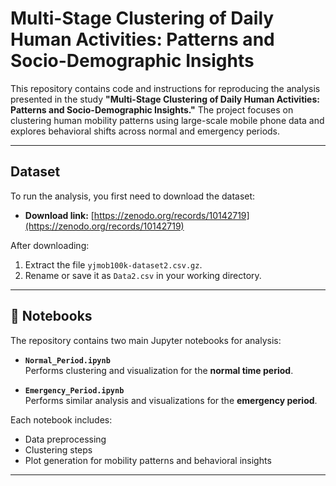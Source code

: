 # Multi-Stage Clustering of Daily Human Activities: Patterns and Socio-Demographic Insights

This repository contains code and instructions for reproducing the analysis presented in the study **"Multi-Stage Clustering of Daily Human Activities: Patterns and Socio-Demographic Insights."** The project focuses on clustering human mobility patterns using large-scale mobile phone data and explores behavioral shifts across normal and emergency periods.

---

##  Dataset

To run the analysis, you first need to download the dataset:

- **Download link:** [https://zenodo.org/records/10142719](https://zenodo.org/records/10142719)

After downloading:
1. Extract the file `yjmob100k-dataset2.csv.gz`.
2. Rename or save it as `Data2.csv` in your working directory.

---

## 🧪 Notebooks

The repository contains two main Jupyter notebooks for analysis:

- **`Normal_Period.ipynb`**  
  Performs clustering and visualization for the **normal time period**.

- **`Emergency_Period.ipynb`**  
  Performs similar analysis and visualizations for the **emergency period**.

Each notebook includes:
- Data preprocessing
- Clustering steps
- Plot generation for mobility patterns and behavioral insights

---

